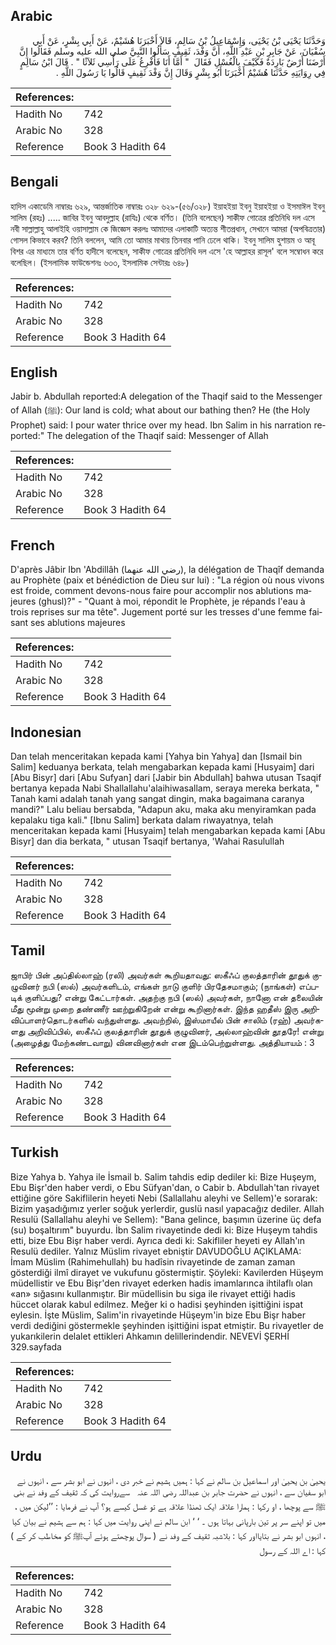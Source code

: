 ## Arabic


<div dir="rtl" lang="ar" style={{fontSize:'larger',backgroundColor:'#f8f9fa',padding:20}}>
وَحَدَّثَنَا يَحْيَى بْنُ يَحْيَى، وَإِسْمَاعِيلُ بْنُ سَالِمٍ، قَالاَ أَخْبَرَنَا هُشَيْمٌ، عَنْ أَبِي بِشْرٍ، عَنْ أَبِي سُفْيَانَ، عَنْ جَابِرِ بْنِ عَبْدِ اللَّهِ، أَنَّ وَفْدَ، ثَقِيفٍ سَأَلُوا النَّبِيَّ صلى الله عليه وسلم فَقَالُوا إِنَّ أَرْضَنَا أَرْضٌ بَارِدَةٌ فَكَيْفَ بِالْغُسْلِ فَقَالَ ‏ "‏ أَمَّا أَنَا فَأُفْرِغُ عَلَى رَأْسِي ثَلاَثًا ‏"‏ ‏.‏ قَالَ ابْنُ سَالِمٍ فِي رِوَايَتِهِ حَدَّثَنَا هُشَيْمٌ أَخْبَرَنَا أَبُو بِشْرٍ وَقَالَ إِنَّ وَفْدَ ثَقِيفٍ قَالُوا يَا رَسُولَ اللَّهِ ‏.‏
</div>
<div style={{backgroundColor:'#f8f9fa',padding:20, marginBottom: 10}}><table> <thead> <tr> <th>References:</th> <th></th> </tr> </thead> <tbody><tr><td>Hadith No</td><td>742</td></tr><tr><td>Arabic No</td><td>328</td></tr><tr><td>Reference</td><td>Book 3 Hadith 64</td></tr></tbody></table></div>

## Bengali


<div dir="ltr" lang="bn" style={{fontSize:'larger',backgroundColor:'#f8f9fa',padding:20}}>
হাদিস একাডেমি নাম্বারঃ ৬২৯, আন্তর্জাতিক নাম্বারঃ ৩২৮ ৬২৯-(৫৬/৩২৮) ইয়াহইয়া ইবনু ইয়াহইয়া ও ইসমাঈল ইবনু সালিম (রহঃ) ..... জাবির ইবনু আবদুল্লাহ (রাযিঃ) থেকে বর্ণিত। (তিনি বলেছেন) সাকীফ গোত্রের প্রতিনিধি দল এসে নবী সাল্লাল্লাহু আলাইহি ওয়াসাল্লাম কে জিজ্ঞেস করলঃ আমাদের এলাকাটি অত্যন্ত শীতপ্রধান, সেখানে আমরা (অপবিত্রতার) গোসল কিভাবে করব? তিনি বললেন, আমি তো আমার মাথায় তিনবার পানি ঢেলে থাকি। ইবনু সালিম হুশায়ম ও আবূ বিশর এর মাধ্যমে তার বর্ণিত হাদীসে বলেছেন, সাকীফ গোত্রের প্রতিনিধি দল এসে 'হে আল্লাহর রাসূল' বলে সম্বোধন করে বলেছিল। (ইসলামিক ফাউন্ডেশনঃ ৬৩৩, ইসলামিক সেন্টারঃ ৬৪৮)
</div>
<div style={{backgroundColor:'#f8f9fa',padding:20, marginBottom: 10}}><table> <thead> <tr> <th>References:</th> <th></th> </tr> </thead> <tbody><tr><td>Hadith No</td><td>742</td></tr><tr><td>Arabic No</td><td>328</td></tr><tr><td>Reference</td><td>Book 3 Hadith 64</td></tr></tbody></table></div>

## English


<div dir="ltr" lang="en" style={{fontSize:'larger',backgroundColor:'#f8f9fa',padding:20}}>
Jabir b. Abdullah reported:A delegation of the Thaqif said to the Messenger of Allah (ﷺ): Our land is cold; what about our bathing then? He (the Holy Prophet) said: I pour water thrice over my head. Ibn Salim in his narration reported:" The delegation of the Thaqif said: Messenger of Allah
</div>
<div style={{backgroundColor:'#f8f9fa',padding:20, marginBottom: 10}}><table> <thead> <tr> <th>References:</th> <th></th> </tr> </thead> <tbody><tr><td>Hadith No</td><td>742</td></tr><tr><td>Arabic No</td><td>328</td></tr><tr><td>Reference</td><td>Book 3 Hadith 64</td></tr></tbody></table></div>

## French


<div dir="ltr" lang="fr" style={{fontSize:'larger',backgroundColor:'#f8f9fa',padding:20}}>
D'après Jâbir Ibn 'Abdillâh (رضي الله عنهما), la délégation de Thaqîf demanda au Prophète (paix et bénédiction de Dieu sur lui) : "La région où nous vivons est froide, comment devons-nous faire pour accomplir nos ablutions majeures (ghusl)?" - "Quant à moi, répondit le Prophète, je répands l'eau à trois reprises sur ma tête". Jugement porté sur les tresses d'une femme faisant ses ablutions majeures
</div>
<div style={{backgroundColor:'#f8f9fa',padding:20, marginBottom: 10}}><table> <thead> <tr> <th>References:</th> <th></th> </tr> </thead> <tbody><tr><td>Hadith No</td><td>742</td></tr><tr><td>Arabic No</td><td>328</td></tr><tr><td>Reference</td><td>Book 3 Hadith 64</td></tr></tbody></table></div>

## Indonesian


<div dir="ltr" lang="id" style={{fontSize:'larger',backgroundColor:'#f8f9fa',padding:20}}>
Dan telah menceritakan kepada kami [Yahya bin Yahya] dan [Ismail bin Salim] keduanya berkata, telah mengabarkan kepada kami [Husyaim] dari [Abu Bisyr] dari [Abu Sufyan] dari [Jabir bin Abdullah] bahwa utusan Tsaqif bertanya kepada Nabi Shallallahu'alaihiwasallam, seraya mereka berkata, " Tanah kami adalah tanah yang sangat dingin, maka bagaimana caranya mandi?" Lalu beliau bersabda, "Adapun aku, maka aku menyiramkan pada kepalaku tiga kali." [Ibnu Salim] berkata dalam riwayatnya, telah menceritakan kepada kami [Husyaim] telah mengabarkan kepada kami [Abu Bisyr] dan dia berkata, " utusan Tsaqif bertanya, 'Wahai Rasulullah
</div>
<div style={{backgroundColor:'#f8f9fa',padding:20, marginBottom: 10}}><table> <thead> <tr> <th>References:</th> <th></th> </tr> </thead> <tbody><tr><td>Hadith No</td><td>742</td></tr><tr><td>Arabic No</td><td>328</td></tr><tr><td>Reference</td><td>Book 3 Hadith 64</td></tr></tbody></table></div>

## Tamil


<div dir="ltr" lang="ta" style={{fontSize:'larger',backgroundColor:'#f8f9fa',padding:20}}>
ஜாபிர் பின் அப்தில்லாஹ் (ரலி) அவர்கள் கூறியதாவது: ஸகீஃப் குலத்தாரின் தூதுக் குழுவினர் நபி (ஸல்) அவர்களிடம், எங்கள் நாடு குளிர் பிரதேசமாகும்; (நாங்கள்) எப்படிக் குளிப்பது? என்று கேட்டார்கள். அதற்கு நபி (ஸல்) அவர்கள், நானோ என் தலையின் மீது மூன்று முறை தண்ணீர் ஊற்றுகிறேன் என்று கூறினார்கள். இந்த ஹதீஸ் இரு அறிவிப்பாளர்தொடர்களில் வந்துள்ளது. அவற்றில், இஸ்மாயீல் பின் சாலிம் (ரஹ்) அவர்களது அறிவிப்பில், ஸகீஃப் குலத்தாரின் தூதுக் குழுவினர், அல்லாஹ்வின் தூதரே! என்று (அழைத்து மேற்கண்டவாறு) வினவினார்கள் என இடம்பெற்றுள்ளது. அத்தியாயம் : 3
</div>
<div style={{backgroundColor:'#f8f9fa',padding:20, marginBottom: 10}}><table> <thead> <tr> <th>References:</th> <th></th> </tr> </thead> <tbody><tr><td>Hadith No</td><td>742</td></tr><tr><td>Arabic No</td><td>328</td></tr><tr><td>Reference</td><td>Book 3 Hadith 64</td></tr></tbody></table></div>

## Turkish


<div dir="ltr" lang="tr" style={{fontSize:'larger',backgroundColor:'#f8f9fa',padding:20}}>
Bize Yahya b. Yahya ile İsmail b. Salim tahdis edip dediler ki: Bize Huşeym, Ebu Bişr'den haber verdi, o Ebu Süfyan'dan, o Cabir b. Abdullah'tan rivayet ettiğine göre Sakiflilerin heyeti Nebi (Sallallahu aleyhi ve Sellem)'e sorarak: Bizim yaşadığımız yerler soğuk yerlerdir, guslü nasıl yapacağız dediler. Allah Resulü (Sallallahu aleyhi ve Sellem): "Bana gelince, başımın üzerine üç defa (su) boşaltırım" buyurdu. İbn Salim rivayetinde dedi ki: Bize Huşeym tahdis etti, bize Ebu Bişr haber verdi. Ayrıca dedi ki: Sakifliler heyeti ey Allah'ın Resulü dediler. Yalnız Müslim rivayet ebniştir DAVUDOĞLU AÇIKLAMA: İmam Müslim (Rahimehullah) bu hadîsin rivayetinde de zaman zaman gösterdiği ilmî dirayet ve vukufunu göstermiştir. Şöyleki: Kavilerden Hüşeym müdellistir ve Ebu Bişr'den rivayet ederken hadis imamlarınca ihtilaflı olan «an» sığasını kullanmıştır. Bir müdellisin bu siga ile rivayet ettiği hadis hüccet olarak kabul edilmez. Meğer ki o hadisi şeyhinden işittiğini ispat eylesin. İşte Müslim, Salim'in rivayetinde Hüşeym'in bize Ebu Bişr haber verdi dediğini göstermekle şeyhinden işittiğini ispat etmiştir. Bu rivayetler de yukarıkilerin delalet ettikleri Ahkamın delillerindendir. NEVEVİ ŞERHİ 329.sayfada
</div>
<div style={{backgroundColor:'#f8f9fa',padding:20, marginBottom: 10}}><table> <thead> <tr> <th>References:</th> <th></th> </tr> </thead> <tbody><tr><td>Hadith No</td><td>742</td></tr><tr><td>Arabic No</td><td>328</td></tr><tr><td>Reference</td><td>Book 3 Hadith 64</td></tr></tbody></table></div>

## Urdu


<div dir="rtl" lang="ur" style={{fontSize:'larger',backgroundColor:'#f8f9fa',padding:20}}>
یحییٰ بن یحییٰ اور اسماعیل بن سالم نے کہا : ہمیں ہشیم نے خبر دی ، انہوں نے ابو بشر سے ، انہوں نے ابو سفیان سے ، انہوں نے حضرت جابر بن عبداللہ ‌رضی ‌اللہ ‌عنہ ‌ ‌ سےروایت کی کہ ثقیف کے وفد نے بنی ﷺ سے پوچھا ، او رکہا : ہمارا علاقہ ایک ٹھنڈا علاقہ ہے تو غسل کیسے ہو؟ آپ نے فرمایا : ’’لیکن میں ، میں تو اپنے سر پر تین بارپانی بہاتا ہوں ۔ ‘ ‘ ابن سالم نے اپنی روایت میں کہا : ہم سے ہشیم نے بیان کیا ، انہوں ابو بشر نے بتایااور کہا : بلاشبہ ثقیف کے وفد نے ( سوال پوچھتے ہوئے آپﷺ کو مخاطب کر کے ) کہا : اے اللہ کے رسول
</div>
<div style={{backgroundColor:'#f8f9fa',padding:20, marginBottom: 10}}><table> <thead> <tr> <th>References:</th> <th></th> </tr> </thead> <tbody><tr><td>Hadith No</td><td>742</td></tr><tr><td>Arabic No</td><td>328</td></tr><tr><td>Reference</td><td>Book 3 Hadith 64</td></tr></tbody></table></div>